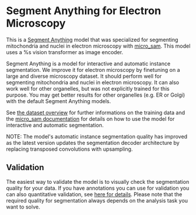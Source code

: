 # Segment Anything for Electron Microscopy

This is a [Segment Anything](https://segment-anything.com/) model that was specialized for segmenting mitochondria and nuclei in electron microscopy with [micro_sam](https://github.com/computational-cell-analytics/micro-sam).
This model uses a %s vision transformer as image encoder.

Segment Anything is a model for interactive and automatic instance segmentation.
We improve it for electron microscopy by finetuning on a large and diverse microscopy dataset.
It should perform well for segmenting mitochondria and nuclei in electron microscopy. It can also work well for other organelles, but was not explicitly trained for this purpose. You may get better results for other organelles (e.g. ER or Golgi) with the default Segment Anything models.

See [the dataset overview](https://github.com/computational-cell-analytics/micro-sam/blob/master/doc/datasets/em_organelles_v%i.md) for further informations on the training data and the [micro_sam documentation](https://computational-cell-analytics.github.io/micro-sam/micro_sam.html) for details on how to use the model for interactive and automatic segmentation.

NOTE: The model's automatic instance segmentation quality has improved as the latest version updates the segmentation decoder architecture by replacing transposed convolutions with upsampling.


## Validation

The easiest way to validate the model is to visually check the segmentation quality for your data.
If you have annotations you can use for validation you can also quantitative validation, see [here for details](https://computational-cell-analytics.github.io/micro-sam/micro_sam.html#9-how-can-i-evaluate-a-model-i-have-finetuned).
Please note that the required quality for segmentation always depends on the analysis task you want to solve.
